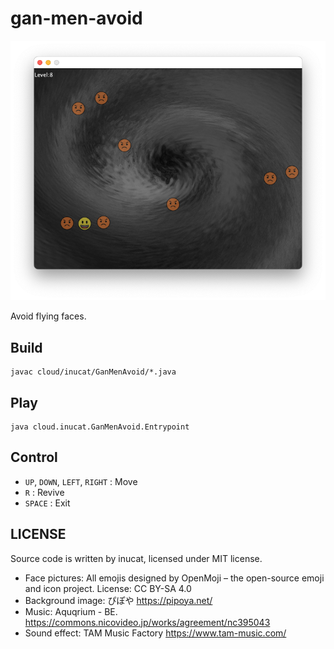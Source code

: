 # gan-men-avoid

![Game screen](asset/screenshot.png)

Avoid flying faces.

## Build

```
javac cloud/inucat/GanMenAvoid/*.java
```

## Play

```
java cloud.inucat.GanMenAvoid.Entrypoint
```

## Control

- `UP`, `DOWN`, `LEFT`, `RIGHT` : Move
- `R` : Revive
- `SPACE` : Exit

## LICENSE

Source code is written by inucat, licensed under MIT license.

- Face pictures: All emojis designed by OpenMoji – the open-source emoji and icon project. License: CC BY-SA 4.0
- Background image: ぴぽや https://pipoya.net/
- Music: Aquqrium - BE. https://commons.nicovideo.jp/works/agreement/nc395043
- Sound effect: TAM Music Factory https://www.tam-music.com/
